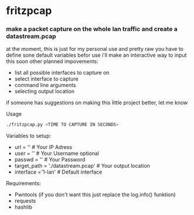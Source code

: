 # fritzpcap
### make a packet capture on the whole lan traffic and create a datastream.pcap



at the moment, this is just for my personal use and pretty raw
you have to define sone default variables befor use
i'll make an interactive way to input this soon
other planned impovements:
 - list all possible interfaces to capture on
 - select interface to capture
 - command line arguments
 - selecting output location

if someone has suggestions on making this little project better, let me know

Usage
```bash
./fritzpcap.py <TIME TO CAPTURE IN SECONDS>
```

Variables to setup:
 - url = '' # Your IP Adress
 - user = '' # Your Username optional
 - passwd = '' # Your Password
 - target_path = './datastream.pcap' # Your output location
 - interface ='1-lan' # Default interface

Requirements:
 - Pwntools (if you don't want this just replace the log.info() funktion)
 - requests
 - hashlib
